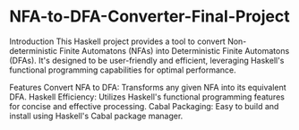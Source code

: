 # NFA-to-DFA-Converter-Final-Project
Introduction
This Haskell project provides a tool to convert Non-deterministic Finite Automatons (NFAs) into Deterministic Finite Automatons (DFAs). It's designed to be user-friendly and efficient, leveraging Haskell's functional programming capabilities for optimal performance.

Features
Convert NFA to DFA: Transforms any given NFA into its equivalent DFA.
Haskell Efficiency: Utilizes Haskell's functional programming features for concise and effective processing.
Cabal Packaging: Easy to build and install using Haskell's Cabal package manager.
